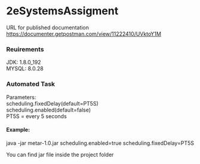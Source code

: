 # 2eSystemsAssigment

URL for published documentation
https://documenter.getpostman.com/view/11222410/UVktoY1M

### Reuirements
JDK: 1.8.0_192\
MYSQL: 8.0.28

### Automated Task
Parameters:\
scheduling.fixedDelay(default=PT5S)\
scheduling.enabled(default=false)\
PT5S = every 5 seconds



#### Example:
java -jar metar-1.0.jar scheduling.enabled=true scheduling.fixedDelay=PT5S

You can find jar file inside the project folder
